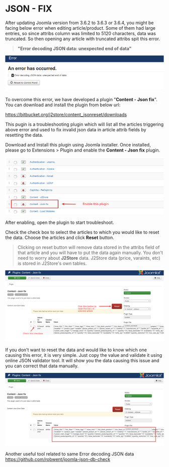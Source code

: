 # JSON - FIX

After updating Joomla version from 3.6.2 to 3.6.3 or 3.6.4, you might be facing below error when editing article/product. Some of them had large entries, so since attribs column was limited to 5120 characters, data was truncated. So then opening any article with truncated attribs spit this error.

> **"Error decoding JSON data: unexpected end of data"**

![json-error](./assets/images/jsonfix_01.png)

To overcome this error, we have developed a plugin "**Content - Json fix**". You can download and install the plugin from below url:

<https://bitbucket.org/j2store/content_jsonreset/downloads>

This pugin is a troubleshooting plugin which will list all the articles triggering above error and used to fix invalid json data in article attrib fields by resetting the data.

Download and Install this plugin using Joomla installer. Once installed, please go to Extensions > Plugin and enable the **Content - Json fix** plugin.

![enable](./assets/images/jsonfix_02.png)

After enabling, open the plugin to start troubleshoot.

Check the check box to select the articles to which you would like to reset the data. Choose the articles and click **Reset** button.

> Clicking on reset button will remove data stored in the attribs field of that article and you will have to put the data again manually. You don't need to worry about **J2Store** data. J2Store data (price, varaints, etc) is stored in J2Store's own tables.

![json-error](./assets/images/jsonfix_03.png)

If you don't want to reset the data and would like to know which one causing this error, it is very simple. Just copy the value and validate it using online JSON validator tool. It will show you the data causing this issue and you can correct that data manually.

![](./assets/images/jsonfix_04.png)

Another useful tool related to same Error decoding JSON data <https://github.com/robwent/joomla-json-db-check>
